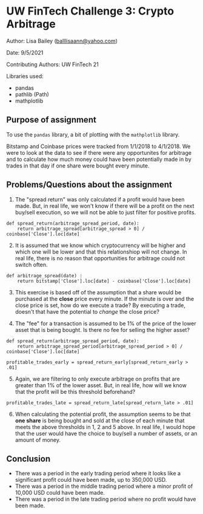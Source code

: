 # UW FinTech Challenge 3: Crypto Arbitrage

Author: Lisa Bailey (balllisaann@yahoo.com)

Date: 9/5/2021

Contributing Authors: UW FinTech 21

Libraries used: 
- pandas
- pathlib (Path)
- mathplotlib

## Purpose of assignment
To use the `pandas` library, a bit of plotting with the `mathplotlib` library. 

Bitstamp and Coinbase prices were tracked from 1/1/2018 to 4/1/2018.  We were to look at the data to see if there were any opportunites for arbitrage and to calculate how much money could have been potentially made in by trades in that day if one share were bought every minute.

## Problems/Questions about the assignment

1. The "spread return" was only calculated if a profit would have been made.  But, in real life, we won't know if there will be a profit on the next buy/sell execution, so we will not be able to just filter for positive profits.  

```
def spread_return(arbitrage_spread_period, date):
    return arbitrage_spread[arbitrage_spread > 0] / coinbase['Close'].loc[date]
```

2. It is assumed that we know which cryptocurrency will be higher and which one will be lower and that this relationshiop will not change.  In real life, there is no reason that opportunities for arbitrage could not switch often.

```
def arbitrage_spread(date) :
    return bitstamp['Close'].loc[date] - coinbase['Close'].loc[date]
```

3. This exercise is based off of the assumption that a share would be purchased at the **close** price every minute.  If the minute is over and the close price is set, how do we execute a trade?  By executing a trade, doesn't that have the potential to *change* the close price?

4. The "fee" for a transaction is assumed to be 1% of the price of the lower asset that is being bought.  Is there no fee for selling the higher asset?

```
def spread_return(arbitrage_spread_period, date):
    return arbitrage_spread_period[arbitrage_spread_period > 0] / coinbase['Close'].loc[date]

profitable_trades_early = spread_return_early[spread_return_early > .01]
```

5. Again, we are filtering to only execute arbitrage on profits that are greater than 1% of the lower asset.  But, in real life, how will we know that the profit will be this threshold beforehand?

```
profitable_trades_late = spread_return_late[spread_return_late > .01]
```

6. When calculating the potential profit, the assumption seems to be that **one share** is being bought and sold at the close of each minute that meets the above thresholds in 1, 2 and 5 above.  In real life, I would hope that the user would have the choice to buy/sell a number of assets, or an amount of money.

## Conclusion
- There was a period in the early trading period where it looks like a significant profit could have been made, up to 350,000 USD.
- There was a period in the middle trading period where a minor profit of 10,000 USD could have been made.
- There was a period in the late trading period where no profit would have been made.
